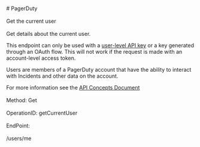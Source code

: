 <br>#     PagerDuty</br>
<br>Get the current user</br>
<br>Get details about the current user. 

This endpoint can only be used with a [user-level API key](https://support.pagerduty.com/docs/using-the-api#section-generating-a-personal-rest-api-key) or a key generated through an OAuth flow. This will not work if the request is made with an account-level access token.

Users are members of a PagerDuty account that have the ability to interact with Incidents and other data on the account.

For more information see the [API Concepts Document](../../docs/CONCEPTS.md#users)
</br>
<br>Method: Get</br>
<br>OperationID: getCurrentUser</br>
<br>EndPoint:</br>
<br>/users/me</br>
